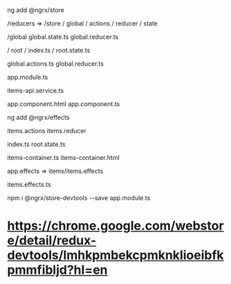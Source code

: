 ng add @ngrx/store

/reducers => /store
 / global
  / actions
  / reducer
  / state 

/global
global.state.ts
global.reducer.ts

/ root 
 / index.ts
 / root.state.ts

global.actions.ts
global.reducer.ts

app.module.ts

items-api.service.ts

app.component.html
app.component.ts


ng add @ngrx/effects

items.actions
items.reducer

index.ts
root.state.ts

items-container.ts
items-container.html

app.effects => items/items.effects

items.effects.ts

npm i @ngrx/store-devtools --save
app.module.ts
# https://chrome.google.com/webstore/detail/redux-devtools/lmhkpmbekcpmknklioeibfkpmmfibljd?hl=en
